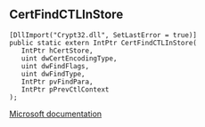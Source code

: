 ## CertFindCTLInStore

```
[DllImport("Crypt32.dll", SetLastError = true)]
public static extern IntPtr CertFindCTLInStore(
   IntPtr hCertStore,
   uint dwCertEncodingType,
   uint dwFindFlags,
   uint dwFindType,
   IntPtr pvFindPara,
   IntPtr pPrevCtlContext
);
```

[Microsoft documentation](https://docs.microsoft.com/en-us/windows/win32/api/wincrypt/nf-wincrypt-certfindctlinstore)
